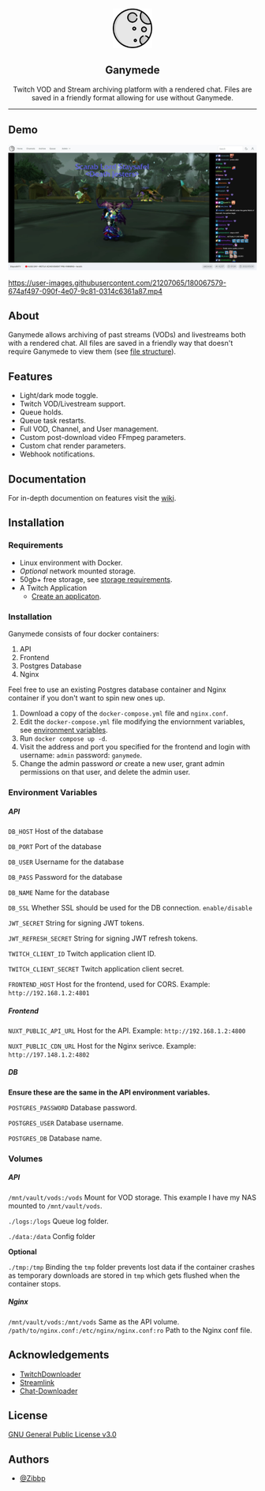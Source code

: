 <br />
<div align="center">
  <a>
    <img src=".github/ganymede-logo.png" alt="Logo" width="80" height="80">
  </a>

  <h2 align="center">Ganymede</h2>

  <p align="center">
    Twitch VOD and Stream archiving platform with a rendered chat. Files are saved in a friendly format allowing for use without Ganymede.
  </p>
</div>

---

## Demo

![landing-demo](.github/landing-demo.jpg)

https://user-images.githubusercontent.com/21207065/180067579-674af497-090f-4e07-9c81-0314c6361a87.mp4

## About

Ganymede allows archiving of past streams (VODs) and livestreams both with a rendered chat. All files are saved in a friendly way that doesn't require Ganymede to view them (see [file structure](https://github.com/Zibbp/ganymede/wiki/File-Structure)).

## Features

- Light/dark mode toggle.
- Twitch VOD/Livestream support.
- Queue holds.
- Queue task restarts.
- Full VOD, Channel, and User management.
- Custom post-download video FFmpeg parameters.
- Custom chat render parameters.
- Webhook notifications.


## Documentation

For in-depth documention on features visit the [wiki](https://github.com/Zibbp/ganymede/wiki).

## Installation

### Requirements

* Linux environment with Docker.
* *Optional* network mounted storage.
* 50gb+ free storage, see [storage requirements](https://github.com/Zibbp/ganymede/wiki/Storage-Requirements).
* A Twitch Application
  * [Create an applicaton](https://dev.twitch.tv/console/apps/create).
  
### Installation

Ganymede consists of four docker containers:

1. API
2. Frontend
3. Postgres Database
4. Nginx

Feel free to use an existing Postgres database container and Nginx container if you don't want to spin new ones up.

1. Download a copy of the `docker-compose.yml` file and `nginx.conf`.
2. Edit the `docker-compose.yml` file modifying the enviornment variables, see [environment variables](https://github.com/Zibbp/ganymede#environment-variables).
3. Run `docker compose up -d`.
4. Visit the address and port you specified for the frontend and login with username: `admin` password: `ganymede`.
5. Change the admin password *or* create a new user, grant admin permissions on that user, and delete the admin user.

### Environment Variables

##### API

`DB_HOST` Host of the database

`DB_PORT` Port of the database

`DB_USER` Username for the database

`DB_PASS` Password for the database

`DB_NAME` Name for the database

`DB_SSL` Whether SSL should be used for the DB connection. `enable/disable`

`JWT_SECRET` String for signing JWT tokens.

`JWT_REFRESH_SECRET` String for signing JWT refresh tokens.

`TWITCH_CLIENT_ID` Twitch application client ID.

`TWITCH_CLIENT_SECRET` Twitch application client secret.

`FRONTEND_HOST` Host for the frontend, used for CORS. Example: `http://192.168.1.2:4801`

##### Frontend

`NUXT_PUBLIC_API_URL` Host for the API. Example: `http://192.168.1.2:4800`

`NUXT_PUBLIC_CDN_URL` Host for the Nginx serivce. Example: `http://197.148.1.2:4802`

##### DB

**Ensure these are the same in the API environment variables.**

`POSTGRES_PASSWORD` Database password.

`POSTGRES_USER` Database username.

`POSTGRES_DB` Database name.

### Volumes

##### API

`/mnt/vault/vods:/vods` Mount for VOD storage. This example I have my NAS mounted to `/mnt/vault/vods`.

`./logs:/logs` Queue log folder.

`./data:/data` Config folder

**Optional**

`./tmp:/tmp` Binding the `tmp` folder prevents lost data if the container crashes as temporary downloads are stored in `tmp` which gets flushed when the container stops.

##### Nginx

`/mnt/vault/vods:/mnt/vods` Same as the API volume.
`/path/to/nginx.conf:/etc/nginx/nginx.conf:ro` Path to the Nginx conf file.


## Acknowledgements

 - [TwitchDownloader](https://github.com/lay295/TwitchDownloader)
 - [Streamlink](https://streamlink.github.io/)
 - [Chat-Downloader](https://github.com/xenova/chat-downloader)
 
 ## License

[GNU General Public License v3.0](https://github.com/Zibbp/ganymede/blob/master/LICENSE)

## Authors

- [@Zibbp](https://www.github.com/Zibbp)
